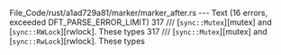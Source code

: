File_Code/rust/a1ad729a81/marker/marker_after.rs --- Text (16 errors, exceeded DFT_PARSE_ERROR_LIMIT)
317 /// [`sync::Mutex`][mutex] and [`sync::RWLock`][rwlock]. These types                                                                                     317 /// [`sync::Mutex`][mutex] and [`sync::RwLock`][rwlock]. These types

